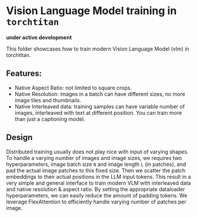 # Vision Language Model training in `torchtitan`

**under active development**

This folder showcases how to train modern Vision Language Model (vlm) in torchtitan.


## Features:
- Native Aspect Ratio: not limited to square crops.
- Native Resolution: images in a batch can have different sizes, no more image tiles and thumbnails.
- Native Interleaved data: training samples can have variable number of images, interleaved with text at different position. You can train more than just a captioning model.


## Design
Distributed training usually does not play nice with input of varying shapes. To handle a varying number of images and image sizes, we requires two hyperparameters, image batch size `N` and image length `L` (in patches), and pad the actual image patches to this fixed size. 
Then we scatter the patch embeddings to their actual positions in the LLM input tokens.
This result in a very simple and general interface to train modern VLM with interleaved data and native resolution & aspect ratio.
By setting the appropriate dataloader hyperparameters, we can easily reduce the amount of padding tokens.
We leverage FlexAttention to efficiently handle varying number of patches per image.
